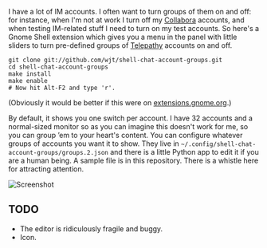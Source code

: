 I have a lot of IM accounts. I often want to turn groups of them on and off:
for instance, when I'm not at work I turn off my [Collabora][] accounts, and
when testing IM-related stuff I need to turn on my test accounts. So here's a
Gnome Shell extension which gives you a menu in the panel with little sliders
to turn pre-defined groups of [Telepathy][] accounts on and off.

    git clone git://github.com/wjt/shell-chat-account-groups.git
    cd shell-chat-account-groups
    make install
    make enable
    # Now hit Alt-F2 and type 'r'.

(Obviously it would be better if this were on
[extensions.gnome.org](http://extensions.gnome.org).)

By default, it shows you one switch per account. I have 32 accounts and a
normal-sized monitor so as you can imagine this doesn't work for me, so you can
group ’em to your heart's content. You can configure whatever groups of
accounts you want it to show. They live in
`~/.config/shell-chat-account-groups/groups.2.json` and there is a little
Python app to edit it if you are a human being. A sample file is in this
repository. There is a whistle here for attracting attention.

[Collabora]: http://collabora.com/
[Telepathy]: http://telepathy.freedesktop.org/

![Screenshot](http://willthompson.co.uk/misc/account-groups.png)

## TODO

* The editor is ridiculously fragile and buggy.
* Icon.
